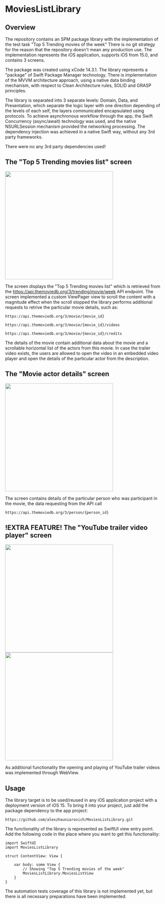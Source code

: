 # MoviesListLibrary

## Overview 

The repository contains an SPM package library with the implementation of the test task "Top 5 Trending movies of the week"
There is no git strategy for the reason that the repository doesn't mean any production use.
The implementation represents the iOS application, supports iOS from 15.0, and contains 3 screens. 

The package was created using xCode 14.3.1. The library represents a "package" of Swift Package Manager technology.
There is implementation of the MVVM architecture approach, using a native data binding mechanism, with respect to Clean Architecture rules, SOLID and GRASP principles.

The library is separated into 3 separate levels: Domain, Data, and Presentation, which separate the logic layer with one direction depending of the levels of each self, the layers communicated encapsulated using protocols.
To achieve asynchronous workflow through the app, the Swift Concurrency (async/await) technology was used, and the native NSURLSession mechanism provided the networking processing. 
The dependency injection was achieved in a native Swift way, without any 3rd party frameworks.

There were no any 3rd party dependencies used!


## The "Top 5 Trending movies list" screen

<a href="url"><img src="https://github.com/alexzhauniarovich/MoviesListLibrary/assets/77155155/265e81dc-cf01-47ee-85ba-e5b753624eb5"  width="350"></a> 

The screen displays the "Top 5 Trending movies list" which is retrieved from the https://api.themoviedb.org/3/trending/movie/week API endpoint.
The screen implemented a custom ViewPager view to scroll the content with a magnitude effect when the scroll stopped the library performs additional requests to retrive the particular movie details, such as:

`https://api.themoviedb.org/3/movie/{movie_id}`

`https://api.themoviedb.org/3/movie/{movie_id}/videos`

`https://api.themoviedb.org/3/movie/{movie_id}/credits`

The details of the movie contain additional data about the movie and a scrollable horizontal list of the actors from this movie. 
In case the trailer video exists, the users are allowed to open the video in an embedded video player and open the details of the particular actor from the description. 



## The "Movie actor details" screen

<a href="url"><img src="https://github.com/alexzhauniarovich/MoviesListLibrary/assets/77155155/9107dc4a-0592-4298-b69f-5fd6cab28ec5"  width="350"></a> 

The screen contains details of the particular person who was participant in the movie, the data requesting from the API call 

`https://api.themoviedb.org/3/person/{person_id}`



## !EXTRA FEATURE! The "YouTube trailer video player" screen

<a href="url"><img src="https://github.com/alexzhauniarovich/MoviesListLibrary/assets/77155155/0fcbfd66-90a2-4e28-b5e7-bebdfb40290d"  width="350"></a> 
<a href="url"><img src="https://github.com/alexzhauniarovich/MoviesListLibrary/assets/77155155/a10c5bf6-19fb-450c-944c-04fa0ca46dd3"  width="350"></a> 

As additional functionality the opening and playing of YouTube trailer videos was implemented through WebView. 


## Usage

The library target is to be used/reused in any iOS application project with a deployment version of iOS 15. 
To bring it into your project, just add the package dependency to the app project: 

`https://github.com/alexzhauniarovich/MoviesListLibrary.git`


The functionality of the library is represented as SwiftUI view entry point. Add the following code in the place where you want to get this functionality:

```
import SwiftUI
import MoviesListLibrary

struct ContentView: View {
    
    var body: some View {
        // Showing "Top 5 Trending movies of the week"
        MoviesListLibrary.MoviesListView
    }
}
```


The automation tests coverage of this library is not implemented yet, but there is all necessary preparations have been implemented. 
